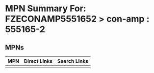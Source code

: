 



# MPN Summary For: FZECONAMP5551652 > con-amp : 555165-2

## MPNs
  

|MPN|Direct Links|Search Links|
| :--- | :--- | :--- |
||||
